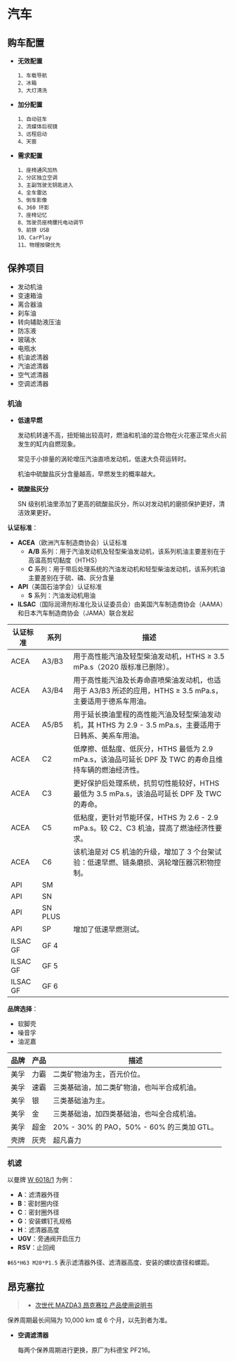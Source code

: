 # 汽车

## 购车配置

- **无效配置**

  ```
  1、车载导航
  2、冰箱
  3、大灯清洗
  ```

- **加分配置**

  ```
  1、自动驻车
  2、流媒体后视镜
  3、远程启动
  4、天窗
  ```
  
- **需求配置**

  ```
  1、座椅通风加热
  2、分区独立空调
  3、主副驾驶无钥匙进入
  4、全车雷达
  5、倒车影像
  6、360 环影
  7、座椅记忆
  8、驾驶员座椅腰托电动调节
  9、前排 USB
  10、CarPlay
  11、物理按键优先
  ```

## 保养项目

- 发动机油
- 变速箱油
- 离合器油
- 刹车油
- 转向辅助液压油
- 防冻液
- 玻璃水
- 电瓶水
- 机油滤清器
- 汽油滤清器
- 空气滤清器
- 空调滤清器

### 机油

- **低速早燃**

  发动机转速不高，扭矩输出较高时，燃油和机油的混合物在火花塞正常点火前发生的缸内自燃现象。

  常见于小排量的涡轮增压汽油直喷发动机，低速大负荷运转时。

  机油中硫酸盐灰分含量越高，早燃发生的概率越大。

- **硫酸盐灰分**

  SN 级别机油里添加了更高的硫酸盐灰分，所以对发动机的磨损保护更好，清洁效果更好。

**认证标准**：

- **ACEA**（欧洲汽车制造商协会）认证标准
  - **A/B** 系列：用于汽油发动机及轻型柴油发动机，该系列机油主要差别在于高温高剪切黏度（HTHS）
  - **C** 系列：用于带后处理系统的汽油发动机和轻型柴油发动机，该系列机油主要差别在于硫、磷、灰分含量
- **API**（美国石油学会）认证标准
  - **S** 系列：汽油发动机用油
- **ILSAC**（国际润滑剂标准化及认证委员会）由美国汽车制造商协会（AAMA）和日本汽车制造商协会（JAMA）联合发起

| 认证标准 | 系列    | 描述                                                         |
| -------- | ------- | ------------------------------------------------------------ |
| ACEA     | A3/B3   | 用于高性能汽油及轻型柴油发动机，HTHS ≥ 3.5 mPa.s（2020 版标准已删除）。 |
| ACEA     | A3/B4   | 用于高性能汽油及长寿命直喷柴油发动机，也适用于 A3/B3 所述的应用，HTHS ≥ 3.5 mPa.s，主要适用于德系车用油。 |
| ACEA     | A5/B5   | 用于延长换油里程的高性能汽油及轻型柴油发动机，其 HTHS 为 2.9 - 3.5 mPa.s，主要适用于日韩系、美系车用油。 |
| ACEA     | C2      | 低摩擦、低黏度、低灰分，HTHS 最低为 2.9 mPa.s，该油品可延长 DPF 及 TWC 的寿命且维持车辆的燃油经济性。 |
| ACEA     | C3      | 更好保护后处理系统，抗剪切性能较好，HTHS 最低为 3.5 mPa.s，该油品可延长 DPF 及 TWC 的寿命。 |
| ACEA     | C5      | 低粘度，更针对节能环保，HTHS 为 2.6 - 2.9 mPa.s。较 C2、C3 机油，提高了燃油经济性要求。 |
| ACEA     | C6      | 该机油是对 C5 机油的升级，增加了 3 个台架试验：低速早燃、链条磨损、涡轮增压器沉积物控制。 |
| API      | SM      |                                                              |
| API      | SN      |                                                              |
| API      | SN PLUS |                                                              |
| API      | SP      | 增加了低速早燃测试。                                         |
| ILSAC GF | GF 4    |                                                              |
| ILSAC GF | GF 5    |                                                              |
| ILSAC GF | GF 6    |                                                              |

**品牌选择**：

- 软脚壳
- 噪音孚
- 油泥嘉

| 品牌 | 产品 | 描述                                       |
| ---- | ---- | ------------------------------------------ |
| 美孚 | 力霸 | 二类矿物油为主，百元价位。                 |
| 美孚 | 速霸 | 三类基础油，加二类矿物油，也叫半合成机油。 |
| 美孚 | 银   | 三类基础油为主。                           |
| 美孚 | 金   | 三类基础油，加四类基础油，也叫全合成机油。 |
| 美孚 | 超金 | 20% - 30% 的 PAO，50% - 60% 的三类加 GTL。 |
| 壳牌 | 灰壳 | 超凡喜力                                   |

### 机滤

以曼牌 [W 6018/1](https://catalog.mann-filter.cn/CN/chi/catalog/MANN-FILTER%20Katalog%20China/%E6%B2%B9%E8%BF%87%E6%BB%A4%E5%99%A8/W%206018~1) 为例：

- **A**：滤清器外径
- **B**：密封圈内径
- **C**：密封圈外径
- **G**：安装螺钉孔规格
- **H**：滤清器高度
- **UGV**：旁通阀开启压力
- **RSV**：止回阀

`Φ65*H63 M20*P1.5` 表示滤清器外径、滤清器高度、安装的螺纹直径和螺距。

## 昂克塞拉

> - [次世代 MAZDA3 昂克赛拉 产品使用说明书](https://www.changan-mazda.com.cn/market/product/mazda3/service/user-manual/mazda3-user-manual/)

保养周期最长间隔为 10,000 km 或 6 个月，以先到者为准。

- **空调滤清器**

  每两个保养周期进行更换，原厂为科德宝 PF216。


